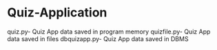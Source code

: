 # Quiz-Application
quiz.py- Quiz App data saved in program memory
quizfile.py- Quiz App data saved in files
dbquizapp.py- Quiz App data saved in DBMS
